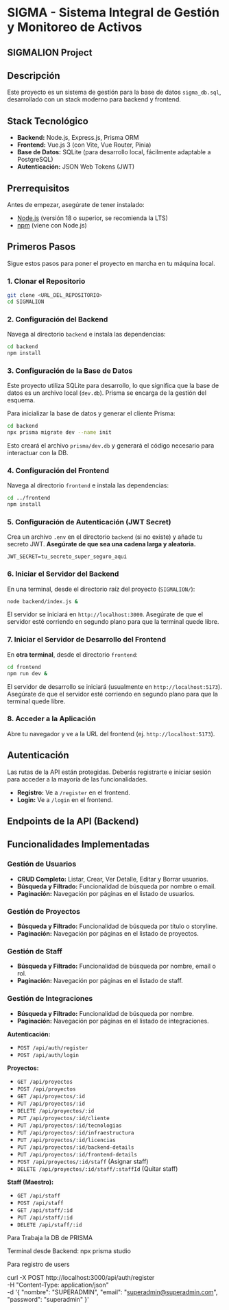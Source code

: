 # SIGMA - Sistema Integral de Gestión y Monitoreo de Activos
## SIGMALION Project

## Descripción
Este proyecto es un sistema de gestión para la base de datos `sigma_db.sql`, desarrollado con un stack moderno para backend y frontend.

## Stack Tecnológico
-   **Backend:** Node.js, Express.js, Prisma ORM
-   **Frontend:** Vue.js 3 (con Vite, Vue Router, Pinia)
-   **Base de Datos:** SQLite (para desarrollo local, fácilmente adaptable a PostgreSQL)
-   **Autenticación:** JSON Web Tokens (JWT)

## Prerrequisitos
Antes de empezar, asegúrate de tener instalado:
-   [Node.js](https://nodejs.org/en/) (versión 18 o superior, se recomienda la LTS)
-   [npm](https://www.npmjs.com/) (viene con Node.js)

## Primeros Pasos

Sigue estos pasos para poner el proyecto en marcha en tu máquina local.

### 1. Clonar el Repositorio
```bash
git clone <URL_DEL_REPOSITORIO>
cd SIGMALION
```

### 2. Configuración del Backend

Navega al directorio `backend` e instala las dependencias:
```bash
cd backend
npm install
```

### 3. Configuración de la Base de Datos

Este proyecto utiliza SQLite para desarrollo, lo que significa que la base de datos es un archivo local (`dev.db`). Prisma se encarga de la gestión del esquema.

Para inicializar la base de datos y generar el cliente Prisma:
```bash
cd backend
npx prisma migrate dev --name init
```
Esto creará el archivo `prisma/dev.db` y generará el código necesario para interactuar con la DB.

### 4. Configuración del Frontend

Navega al directorio `frontend` e instala las dependencias:
```bash
cd ../frontend
npm install
```

### 5. Configuración de Autenticación (JWT Secret)

Crea un archivo `.env` en el directorio `backend` (si no existe) y añade tu secreto JWT. **Asegúrate de que sea una cadena larga y aleatoria.**
```
JWT_SECRET=tu_secreto_super_seguro_aqui
```

### 6. Iniciar el Servidor del Backend

En una terminal, desde el directorio raíz del proyecto (`SIGMALION/`):
```bash
node backend/index.js &
```
El servidor se iniciará en `http://localhost:3000`. Asegúrate de que el servidor esté corriendo en segundo plano para que la terminal quede libre.

### 7. Iniciar el Servidor de Desarrollo del Frontend

En **otra terminal**, desde el directorio `frontend`:
```bash
cd frontend
npm run dev &
```
El servidor de desarrollo se iniciará (usualmente en `http://localhost:5173`). Asegúrate de que el servidor esté corriendo en segundo plano para que la terminal quede libre.

### 8. Acceder a la Aplicación

Abre tu navegador y ve a la URL del frontend (ej. `http://localhost:5173`).

## Autenticación

Las rutas de la API están protegidas. Deberás registrarte e iniciar sesión para acceder a la mayoría de las funcionalidades.
-   **Registro:** Ve a `/register` en el frontend.
-   **Login:** Ve a `/login` en el frontend.

## Endpoints de la API (Backend)

## Funcionalidades Implementadas

### Gestión de Usuarios

-   **CRUD Completo:** Listar, Crear, Ver Detalle, Editar y Borrar usuarios.
-   **Búsqueda y Filtrado:** Funcionalidad de búsqueda por nombre o email.
-   **Paginación:** Navegación por páginas en el listado de usuarios.

### Gestión de Proyectos

-   **Búsqueda y Filtrado:** Funcionalidad de búsqueda por título o storyline.
-   **Paginación:** Navegación por páginas en el listado de proyectos.

### Gestión de Staff

-   **Búsqueda y Filtrado:** Funcionalidad de búsqueda por nombre, email o rol.
-   **Paginación:** Navegación por páginas en el listado de staff.

### Gestión de Integraciones

-   **Búsqueda y Filtrado:** Funcionalidad de búsqueda por nombre.
-   **Paginación:** Navegación por páginas en el listado de integraciones.

**Autenticación:**
-   `POST /api/auth/register`
-   `POST /api/auth/login`

**Proyectos:**
-   `GET /api/proyectos`
-   `POST /api/proyectos`
-   `GET /api/proyectos/:id`
-   `PUT /api/proyectos/:id`
-   `DELETE /api/proyectos/:id`
-   `PUT /api/proyectos/:id/cliente`
-   `PUT /api/proyectos/:id/tecnologias`
-   `PUT /api/proyectos/:id/infraestructura`
-   `PUT /api/proyectos/:id/licencias`
-   `PUT /api/proyectos/:id/backend-details`
-   `PUT /api/proyectos/:id/frontend-details`
-   `POST /api/proyectos/:id/staff` (Asignar staff)
-   `DELETE /api/proyectos/:id/staff/:staffId` (Quitar staff)

**Staff (Maestro):**
-   `GET /api/staff`
-   `POST /api/staff`
-   `GET /api/staff/:id`
-   `PUT /api/staff/:id`
-   `DELETE /api/staff/:id`



Para Trabaja la DB de PRISMA

Terminal desde Backend: npx prisma studio

Para registro de users

curl -X POST http://localhost:3000/api/auth/register \
-H "Content-Type: application/json" \
-d '{
  "nombre": "SUPERADMIN",
  "email": "superadmin@superadmin.com",
  "password": "superadmin"
}'